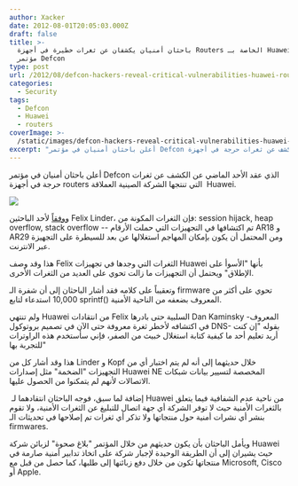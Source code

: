 ```yaml
---
author: Xacker
date: 2012-08-01T20:05:03.000Z
draft: false
title: >-
  باحثان أمنيان يكشفان عن ثغرات خطيرة في أجهزة Routers الخاصة بـ Huawei خلال
  مؤتمر Defcon
type: post
url: /2012/08/defcon-hackers-reveal-critical-vulnerabilities-huawei-routers/
categories:
  - Security
tags:
  - Defcon
  - Huawei
  - routers
coverImage: >-
  /static/images/defcon-hackers-reveal-critical-vulnerabilities-huawei-routers/huawei-logo.jpg
excerpt: "أعلن باحثان أمنيان في مؤتمر Defcon الذي عقد الأحد الماضي عن الكشف عن ثغرات حرجة في أجهزة routers التي تنتجها\_الشركة الصينية العملاقة \_Huawei.\n\n\n\n[ووفقاً](http://www.computerworld.com/s/article/9229785/Hackers_reveal_critical_vulnerabilities_in_Huawei_routers_at_Defcon) لأحد الباحثين Felix Linder، فإن الثغرات المكونة من: session hijack, heap overflow, stack overflow -- تم اكتشافها"
---
```

أعلن باحثان أمنيان في مؤتمر Defcon الذي عقد الأحد الماضي عن الكشف عن ثغرات حرجة في أجهزة routers التي تنتجها الشركة الصينية العملاقة  Huawei.

![](/static/images/defcon-hackers-reveal-critical-vulnerabilities-huawei-routers/huawei-logo.jpg)

[ووفقاً](http://www.computerworld.com/s/article/9229785/Hackers_reveal_critical_vulnerabilities_in_Huawei_routers_at_Defcon) لأحد الباحثين Felix Linder، فإن الثغرات المكونة من: session hijack, heap overflow, stack overflow -- تم اكتشافها في التجهيزات التي حملت الأرقام AR18 و AR29 ومن المحتمل أن يكون بإمكان المهاجم استغلالها عن بعد للسيطرة على التجهيزة عبر الانترنت.

هذا وقد وصف Felix الثغرات التي وجدها في تجهيزات Huawei بأنها "الأسوأ على الإطلاق" ويحتمل أن التجهيزات ما زالت تحوي على العديد من الثغرات الأخرى.

وتعقيباً على كلامه فقد أشار الباحثان إلى أن شفرة الـ firmware تحوي على أكثر من 10,000 استدعاء لتابع sprintf() المعروف بضعفه من الناحية الأمنية.

ولم تنتهي Huawei من انتقادات Felix السلبية حتى بادرها Dan Kaminsky -المعروف في اكتشافه لأخطر ثغرة معروفة حتى الآن في تصميم بروتوكول DNS- بقوله "إن كنت أريد تعليم أحد ما كيفية كتابة استغلال خبيث من الصفر، فإني سأستخدم هذه الراوترات للتجربة بها"

هذا وقد أشار كل من Linder و Kopf خلال حديثهما إلى أنه لم يتم اختبار أي من التجهيزات "الضخمة" مثل إصدارات Huawei NE المخصصة لتسيير بيانات شبكات الاتصالات لأنهم لم يتمكنوا من الحصول عليها.

 إضافة لما سبق، فوجه الباحثان انتقادهما لـ Huawei من ناحية عدم الشفافية فيما يتعلق بالثغرات الأمنية حيث لا توفر الشركة أي جهة اتصال للتبليغ عن الثغرات الأمنية، ولا تقوم بنشر أي نشرات أمنية حول منتجاتها ولا تذكر أي ثغرات تم إصلاحها في تحديثات الـ firmwares.

ويأمل الباحثان بأن يكون حديثهم من خلال المؤتمر "بلاغ صحوة" لزبائن شركة Huawei حيث يشيران إلى أن الطريقة الوحيدة لإجبار شركة على اتخاذ تدابير أمنية صارمة في منتجاتها تكون من خلال دفع زبائنها إلى طلبها، كما حصل من قبل مع Microsoft, Cisco أو Apple.

